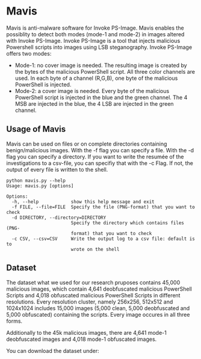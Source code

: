# Mavis
Mavis is anti-malware software for Invoke PS-Image. Mavis enables the possiblity to detect both modes (mode-1 and mode-2) in images altered with Invoke PS-Image. Invoke PS-Image is a tool that injects malicious Powershell scripts into images using LSB steganography. Invoke PS-Image offers two modes:
- Mode-1: no cover image is needed. The resulting image is created by the bytes of the malicious PowerShell script. All three color channels are used. In each byte of a channel (R,G,B), one byte of the malicious PowerShell is injected.
- Mode-2: a cover image is needed. Every byte of the malicious PowerShell script is injected in the blue and the green channel. The 4 MSB are injected in the blue, the 4 LSB are injected in the green channel.

## Usage of Mavis
Mavis can be used on files or on complete directories containing benign/malicious images. With the -f flag you can specify a file. With the -d flag you can specify a directory. If you want to write the resumée of the investigations to a csv-file, you can specifiy that with the -c Flag. If not, the output of every file is written to the shell.

```
python mavis.py --help
Usage: mavis.py [options]

Options:
  -h, --help            show this help message and exit
  -f FILE, --file=FILE  Specify the file (PNG-format) that you want to check
  -d DIRECTORY, --directory=DIRECTORY
                        Specify the directory which contains files (PNG-
                        format) that you want to check
  -c CSV, --csv=CSV     Write the output log to a csv file: default is to
                        wrote on the shell
```
## Dataset
The dataset what we used for our research pruposes contains 45,000 malicious images, which contain 4,641 deobfuscated malicious PowerShell Scripts and 4,018 obfuscated malicious PowerShell Scripts in different resolutions. Every resolution cluster, namely 256x256, 512x512 and 1024x1024 includes 15,000 images (5,000 clean, 5,000 deobfuscated and 5,000 obfuscated) containing the scripts. Every image occures in all three forms.

Additionally to the 45k malicious images, there are 4,641 mode-1 deobfuscated images and 4,018 mode-1 obfuscated images. 
 
You can download the dataset under: